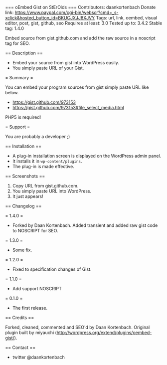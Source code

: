 === oEmbed Gist on StErOids ===
Contributors: daankortenbach
Donate link: https://www.paypal.com/cgi-bin/webscr?cmd=_s-xclick&hosted_button_id=BKUCJXJJ8XJVY
Tags: url, link, oembed, visual editor, post, gist, github, seo
Requires at least: 3.0
Tested up to: 3.4.2
Stable tag: 1.4.0

Embed source from gist.github.com and add the raw source in a noscript tag for SEO.

== Description ==

* Embed your source from gist into WordPress easily.
* You simply paste URL of your Gist.

= Summary =

You can embed your program sources from gist simply paste URL like below.

* https://gist.github.com/973153
* https://gist.github.com/973153#file_select_media.html

PHP5 is required!

= Support =

You are probably a developer ;)

== Installation ==

* A plug-in installation screen is displayed on the WordPress admin panel.
* It installs it in `wp-content/plugins`.
* The plug-in is made effective.


== Screenshots ==

1. Copy URL from gist.github.com.
1. You simply paste URL into WordPress.
1. It just appears!

== Changelog ==

= 1.4.0 =
* Forked by Daan Kortenbach. Added transient and added raw gist code to NOSCRIPT for SEO.

= 1.3.0 =
* Some fix.

= 1.2.0 =
* Fixed to specification changes of Gist.

= 1.1.0 =
* Add support NOSCRIPT

= 0.1.0 =
* The first release.

== Credits ==

Forked, cleaned, commented and SEO'd by Daan Kortenbach.
Original plugin built by miyauchi (http://wordpress.org/extend/plugins/oembed-gist/). 

== Contact ==

* twitter @daankortenbach
